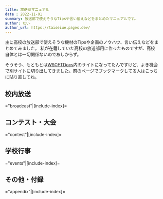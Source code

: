 ```yaml
---
title: 放送部マニュアル
date : 2022-11-01
summary: 放送部で使えそうなTipsや言い伝えなどをまとめたマニュアルです。
author: たい
author_url: https://taiseiue.pages.dev/
---
```


主に高校の放送部で使えそうな機材のTipsや企画のノウハウ、言い伝えなどをまとめてみました。
私が在籍していた高校の放送部用に作ったものですが、高校自体とは一切関係ないのであしからず。

そうそう、もともとは[WSOFTDocs](https://docs.wsoft.ws/)内のサイトになってたんですけど、よき機会で別サイトに切り出してきました。前のページでブックマークしてる人はこっちに貼り直してね。

## 校内放送

="broadcast"|[include-index]=

## コンテスト・大会

="contest"|[include-index]=

## 学校行事

="events"|[include-index]=

## その他・付録

="appendix"|[include-index]=
